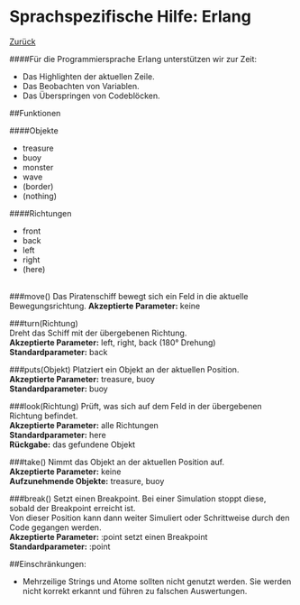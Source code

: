 # Sprachspezifische Hilfe: Erlang
[Zurück](index "Hilfe")

####Für die Programmiersprache Erlang unterstützen wir zur Zeit:  
-  Das Highlighten der aktuellen Zeile.  
-  Das Beobachten von Variablen.  
-  Das Überspringen von Codeblöcken.  

##Funktionen

####Objekte
* treasure
* buoy
* monster
* wave
* (border)  
* (nothing)

####Richtungen
* front
* back
* left
* right
* (here)
<br><br>

###move()
Das Piratenschiff bewegt sich ein Feld in die aktuelle Bewegungsrichtung.
**Akzeptierte Parameter:**  keine  

###turn(Richtung)  
Dreht das Schiff mit der übergebenen Richtung.  
**Akzeptierte Parameter:** left, right, back (180° Drehung)  
**Standardparameter:** back  

###puts(Objekt)
Platziert ein Objekt an der aktuellen Position.  
**Akzeptierte Parameter:** treasure, buoy  
**Standardparameter:** buoy  

###look(Richtung)
Prüft, was sich auf dem Feld in der übergebenen Richtung befindet.  
**Akzeptierte Parameter:** alle Richtungen  
**Standardparameter:** here  
**Rückgabe:** das gefundene Objekt 

###take()
Nimmt das Objekt an der aktuellen Position auf.  
**Akzeptierte Parameter:** keine  
**Aufzunehmende Objekte:** treasure, buoy    

###break()
Setzt einen Breakpoint. Bei einer Simulation stoppt diese, sobald der Breakpoint erreicht ist.  
Von dieser Position kann dann weiter Simuliert oder Schrittweise durch den Code gegangen werden.  
**Akzeptierte Parameter:** :point setzt einen Breakpoint  
**Standardparameter:** :point  

##Einschränkungen:  
* Mehrzeilige Strings und Atome sollten nicht genutzt werden. Sie werden nicht korrekt erkannt und führen zu falschen Auswertungen.
